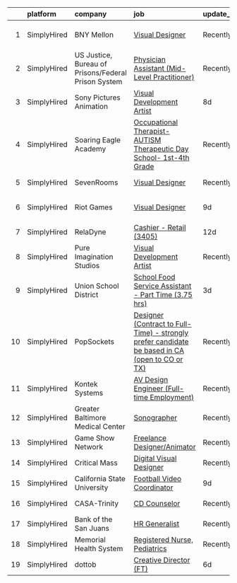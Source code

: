 

|    | platform    | company                                             | job                                                                                                                                                                                                       | update_time   | location                   |
|---:|:------------|:----------------------------------------------------|:----------------------------------------------------------------------------------------------------------------------------------------------------------------------------------------------------------|:--------------|:---------------------------|
|  1 | SimplyHired | BNY Mellon                                          | [Visual Designer](https://www.simplyhired.com/job/5EVNOJmQDdnYewMlJ9QdBxkrhRBeTWr9xHGTYuQdYfRPSq0AdhL1aQ?q=visual+effects)                                                                                | Recently      | Lake Mary, FL +3 locations |
|  2 | SimplyHired | US Justice, Bureau of Prisons/Federal Prison System | [Physician Assistant (Mid-Level Practitioner)](https://www.simplyhired.com/job/rZhT6DklEZXp-w3TjQOmRO4ZT-HV6sF0cyQqL5_ZNlmnKJkyH-hYOA?q=visual+effects)                                                   | Recently      | Grand Marsh, WI            |
|  3 | SimplyHired | Sony Pictures Animation                             | [Visual Development Artist](https://www.simplyhired.com/job/69Xcu-jnN61Z8GItK-bx0bPKZnjn_Hq3pMWWYD3lVZMSJKOUrvqEqw?q=visual+effects)                                                                      | 8d            | Culver City, CA            |
|  4 | SimplyHired | Soaring Eagle Academy                               | [Occupational Therapist-AUTISM Therapeutic Day School- 1st-4th Grade](https://www.simplyhired.com/job/l7GaSkk1suasQnrPu0sFRdX8QPcQvs0yuGu7LF7dps4pAliAjuOwnQ?q=visual+effects)                            | Recently      | Lombard, IL                |
|  5 | SimplyHired | SevenRooms                                          | [Visual Designer](https://www.simplyhired.com/job/1KQMOuFHMMexIowpetH2DNKM9vzYTxd8Gsc8VeY-ZspMF9ptcu3R0Q?q=visual+effects)                                                                                | Recently      | New York, NY               |
|  6 | SimplyHired | Riot Games                                          | [Visual Designer](https://www.simplyhired.com/job/bQRqX7gjb2aM3ckU8d8bAKY_nEZcNbMNyYBmDsVFy6noeyOvTkKUYg?q=visual+effects)                                                                                | 9d            | Los Angeles, CA            |
|  7 | SimplyHired | RelaDyne                                            | [Cashier - Retail (3405)](https://www.simplyhired.com/job/KaBjHdn2eY-nFNgfCkNYaA328yYKm_DIKLAi_WGLXv01RNFrw0sm2Q?q=visual+effects)                                                                        | 12d           | Beaver, UT                 |
|  8 | SimplyHired | Pure Imagination Studios                            | [Visual Development Artist](https://www.simplyhired.com/job/u3Ce0qDkoB4jPujFyWA_pOjySvkBJ7SmBclJFkATwkjx3a0XU_1R2g?q=visual+effects)                                                                      | Recently      | Van Nuys, CA               |
|  9 | SimplyHired | Union School District                               | [School Food Service Assistant - Part Time (3.75 hrs)](https://www.simplyhired.com/job/bnhL_FO-9uorM5H86fqPdocDriO8SDDr_Rgx2q0HC3IhkJljpCjjKg?q=visual+effects)                                           | 3d            | San Jose, CA               |
| 10 | SimplyHired | PopSockets                                          | [Designer (Contract to Full-Time) - strongly prefer candidate be based in CA (open to CO or TX)](https://www.simplyhired.com/job/7r-wRyriPCX4d21weJ4SMMNughExVRE-_zku1grzzsIUArco5bUkhQ?q=visual+effects) | Recently      | Los Angeles, CA            |
| 11 | SimplyHired | Kontek Systems                                      | [AV Design Engineer (Full-time Employment)](https://www.simplyhired.com/job/0vonORRrQ8F_-OnaP7FruNFTpTHWqsYacgBsioJq-IiAPbYZ2PXX0Q?q=visual+effects)                                                      | Recently      | Durham, NC                 |
| 12 | SimplyHired | Greater Baltimore Medical Center                    | [Sonographer](https://www.simplyhired.com/job/yTrV0C37EXF6txdljdGbO46R1KFBAeAy9I4CXsh5psl1TUtm08P8fg?q=visual+effects)                                                                                    | Recently      | Baltimore, MD              |
| 13 | SimplyHired | Game Show Network                                   | [Freelance Designer/Animator](https://www.simplyhired.com/job/GqXHEKIPComRzyDVnL0tVj6fkOmEngXdkVoQFWNJ7HtvqiLAocmJlA?q=visual+effects)                                                                    | Recently      | Santa Monica, CA           |
| 14 | SimplyHired | Critical Mass                                       | [Digital Visual Designer](https://www.simplyhired.com/job/yfzhk0E90NiKIo0FXKgJX8WbY_EYUNl0dJy8e3Zki9wv_v0oYz8xFg?q=visual+effects)                                                                        | Recently      | Cupertino, CA              |
| 15 | SimplyHired | California State University                         | [Football Video Coordinator](https://www.simplyhired.com/job/-FVcQvcr78Qp5LiQHGNSSbIJ3CfGub_RW0uF9sD7mJ1CfBW6pTm51g?q=visual+effects)                                                                     | 9d            | San Jose, CA               |
| 16 | SimplyHired | CASA-Trinity                                        | [CD Counselor](https://www.simplyhired.com/job/8lgqMC2sP7YydGwsRUqBcWd6cIdcCUT88DV96upqAU21zJnQ5VCUsw?q=visual+effects)                                                                                   | Recently      | Salamanca, NY              |
| 17 | SimplyHired | Bank of the San Juans                               | [HR Generalist](https://www.simplyhired.com/job/h3Tplm1mJ5kocbjNCKAUEkw-a_T8vm4982_e20nd78zrtt0N_uVA-g?q=visual+effects)                                                                                  | Recently      | Pueblo West, CO            |
| 18 | SimplyHired | Memorial Health System                              | [Registered Nurse, Pediatrics](https://www.simplyhired.com/job/QPF8qxmMa1Ed5tbifyfDvvmwoo_npCqwM0z6BTaXb_0IkJfp7REh3Q?q=visual+effects)                                                                   | Recently      | Decatur, IL                |
| 19 | SimplyHired | dottob                                              | [Creative Director (FT)](https://www.simplyhired.com/job/YRjRti4XJyX1ihpCb4nR_hHlPzeFNfCH_JAwcBRJTo3ABqcFjvWDXg?q=visual+effects)                                                                         | 6d            | Remote                     |